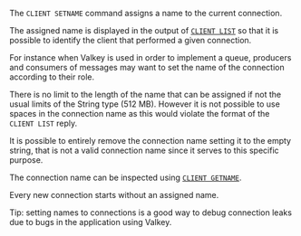The `CLIENT SETNAME` command assigns a name to the current connection.

The assigned name is displayed in the output of [`CLIENT LIST`](client-list.md) so that it is possible to identify the client that performed a given connection.

For instance when Valkey is used in order to implement a queue, producers and consumers of messages may want to set the name of the connection according to their role.

There is no limit to the length of the name that can be assigned if not the usual limits of the String type (512 MB). However it is not possible to use spaces in the connection name as this would violate the format of the `CLIENT LIST` reply.

It is possible to entirely remove the connection name setting it to the empty string, that is not a valid connection name since it serves to this specific purpose.

The connection name can be inspected using [`CLIENT GETNAME`](client-getname.md).

Every new connection starts without an assigned name.

Tip: setting names to connections is a good way to debug connection leaks due to bugs in the application using Valkey.
